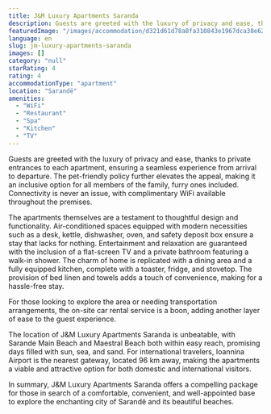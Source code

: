 ```yaml
---
title: J&M Luxury Apartments Saranda
description: Guests are greeted with the luxury of privacy and ease, thanks to private entrances to each apartment, ensuring a seamless experience from arrival to departure.
featuredImage: "/images/accommodation/d321d61d78a8fa310843e1967dca38e6276b92aa.png"
language: en
slug: jm-luxury-apartments-saranda
images: []
category: "null"
starRating: 4
rating: 4
accommodationType: "apartment"
location: "Sarandë"
amenities:
  - "WiFi"
  - "Restaurant"
  - "Spa"
  - "Kitchen"
  - "TV"
---
```


Guests are greeted with the luxury of privacy and ease, thanks to private entrances to each apartment, ensuring a seamless experience from arrival to departure. The pet-friendly policy further elevates the appeal, making it an inclusive option for all members of the family, furry ones included. Connectivity is never an issue, with complimentary WiFi available throughout the premises.

The apartments themselves are a testament to thoughtful design and functionality. Air-conditioned spaces equipped with modern necessities such as a desk, kettle, dishwasher, oven, and safety deposit box ensure a stay that lacks for nothing. Entertainment and relaxation are guaranteed with the inclusion of a flat-screen TV and a private bathroom featuring a walk-in shower. The charm of home is replicated with a dining area and a fully equipped kitchen, complete with a toaster, fridge, and stovetop. The provision of bed linen and towels adds a touch of convenience, making for a hassle-free stay.

For those looking to explore the area or needing transportation arrangements, the on-site car rental service is a boon, adding another layer of ease to the guest experience.

The location of J&M Luxury Apartments Saranda is unbeatable, with Sarande Main Beach and Maestral Beach both within easy reach, promising days filled with sun, sea, and sand. For international travelers, Ioannina Airport is the nearest gateway, located 96 km away, making the apartments a viable and attractive option for both domestic and international visitors.

In summary, J&M Luxury Apartments Saranda offers a compelling package for those in search of a comfortable, convenient, and well-appointed base to explore the enchanting city of Sarandë and its beautiful beaches.

